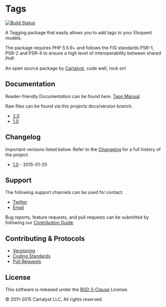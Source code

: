 # Tags

[![Build Status](https://travis-ci.org/cartalyst/tags.svg?branch=2.0)](https://travis-ci.org/cartalyst/tags)

A Tagging package that easily allows you to add tags to your Eloquent models.

The package requires PHP 5.5.9+ and follows the FIG standards PSR-1, PSR-2 and PSR-4 to ensure a high level of interoperability between shared PHP.

An open source package by [Cartalyst](https://cartalyst.com), code well, rock on!

## Documentation

Reader-friendly Documentation can be found here. [Tags Manual](https://cartalyst.com/manual/tags).

Raw files can be found via this projects docs/version branch.

- [2.0](https://github.com/cartalyst/tags/tree/docs/2.0)
- [1.0](https://github.com/cartalyst/tags/tree/docs/1.0)

## Changelog

Important versions listed below. Refer to the [Changelog](CHANGELOG.md) for a full history of the project.

- [1.0](CHANGELOG.md) - 2015-01-20

## Support

The following support channels can be used for contact.

- [Twitter](https://cartalyst.com/@twitter)
- [Email](mailto:help@cartalyst.com)

Bug reports, feature requests, and pull requests can be submitted by following our [Contribution Guide](CONTRIBUTING.md).

## Contributing & Protocols

- [Versioning](CONTRIBUTING.md#versioning)
- [Coding Standards](CONTRIBUTING.md#coding-standards)
- [Pull Requests](CONTRIBUTING.md#pull-requests)

## License

This software is released under the [BSD 3-Clause](LICENSE) License.

© 2011-2015 Cartalyst LLC, All rights reserved.
